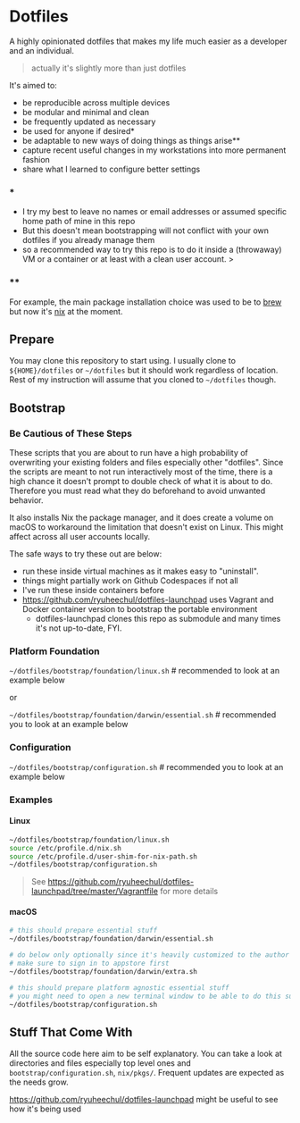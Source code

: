 # Dotfiles

A highly opinionated dotfiles that makes my life much easier as a developer and
an individual.

> actually it's slightly more than just dotfiles

It's aimed to:

- be reproducible across multiple devices
- be modular and minimal and clean
- be frequently updated as necessary
- be used for anyone if desired\*
- be adaptable to new ways of doing things as things arise\*\*
- capture recent useful changes in my workstations into more permanent fashion
- share what I learned to configure better settings

### \*

- I try my best to leave no names or email addresses or assumed specific home
  path of mine in this repo
- But this doesn't mean bootstrapping will not conflict with your own dotfiles
  if you already manage them
- so a recommended way to try this repo is to do it inside a (throwaway) VM or a
  container or at least with a clean user account. >

### \*\*

For example, the main package installation choice was used to be to
[brew](https://brew.sh) but now it's [nix](https://github.com/NixOS/nix) at the
moment.

## Prepare

You may clone this repository to start using. I usually clone to
`${HOME}/dotfiles` or `~/dotfiles` but it should work regardless of location.
Rest of my instruction will assume that you cloned to `~/dotfiles` though.

## Bootstrap

### Be Cautious of These Steps

These scripts that you are about to run have a high probability of overwriting
your existing folders and files especially other "dotfiles". Since the scripts
are meant to not run interactively most of the time, there is a high chance it
doesn't prompt to double check of what it is about to do. Therefore you must
read what they do beforehand to avoid unwanted behavior.

It also installs Nix the package manager, and it does create a volume on macOS
to workaround the limitation that doesn't exist on Linux. This might affect
across all user accounts locally.

The safe ways to try these out are below:

- run these inside virtual machines as it makes easy to "uninstall".
- things might partially work on Github Codespaces if not all
- I've run these inside containers before
- https://github.com/ryuheechul/dotfiles-launchpad uses Vagrant and Docker
  container version to bootstrap the portable environment
  - dotfiles-launchpad clones this repo as submodule and many times it's not
    up-to-date, FYI.

### Platform Foundation

`~/dotfiles/bootstrap/foundation/linux.sh` # recommended to look at an example
below

or

`~/dotfiles/bootstrap/foundation/darwin/essential.sh` # recommended you to look
at an example below

### Configuration

`~/dotfiles/bootstrap/configuration.sh` # recommended you to look at an example
below

### Examples

#### Linux

```sh
~/dotfiles/bootstrap/foundation/linux.sh
source /etc/profile.d/nix.sh
source /etc/profile.d/user-shim-for-nix-path.sh
~/dotfiles/bootstrap/configuration.sh
```

> See https://github.com/ryuheechul/dotfiles-launchpad/tree/master/Vagrantfile
> for more details

#### macOS

```sh
# this should prepare essential stuff
~/dotfiles/bootstrap/foundation/darwin/essential.sh

# do below only optionally since it's heavily customized to the author
# make sure to sign in to appstore first
~/dotfiles/bootstrap/foundation/darwin/extra.sh

# this should prepare platform agnostic essential stuff
# you might need to open a new terminal window to be able to do this successfully
~/dotfiles/bootstrap/configuration.sh
```

## Stuff That Come With

All the source code here aim to be self explanatory. You can take a look at
directories and files especially top level ones and
`bootstrap/configuration.sh`, `nix/pkgs/`. Frequent updates are expected as the
needs grow.

https://github.com/ryuheechul/dotfiles-launchpad might be useful to see how it's
being used
